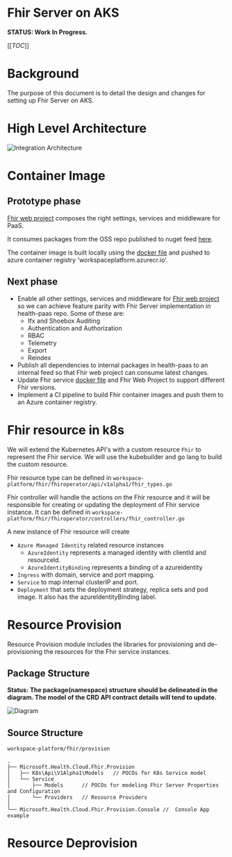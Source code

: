 # Fhir Server on AKS

**STATUS: Work In Progress.**

[[_TOC_]]
# Background
The purpose of this document is to detail the design and changes for setting up Fhir Server on AKS.

# High Level Architecture
![Integration Architecture](./.images/k8s-arch.jpg)

# Container Image
## Prototype phase
[Fhir web project](https://microsofthealth.visualstudio.com/Health/_git/workspace-platform?version=GBpersonal/petyag/migration&path=/fhir/fhirservice) composes the right settings, services and middleware for PaaS.

It consumes packages from the OSS repo published to nuget feed [here](https://microsofthealthoss.visualstudio.com/FhirServer/_packaging?_a=feed&feed=Public).

The container image is built locally using the [docker file](https://microsofthealth.visualstudio.com/Health/_git/workspace-platform?version=GBpersonal/petyag/migration&path=/fhir/build/docker/dockerfile.fhirservice) and pushed to azure container registry 'workspaceplatform.azurecr.io'.

## Next phase
- Enable all other settings, services and middleware for [Fhir web project](https://microsofthealth.visualstudio.com/Health/_git/workspace-platform?version=GBpersonal/petyag/migration&path=/fhir/fhirservice) so we can achieve feature parity with Fhir Server implementation in health-paas repo. Some of these are:
  - Ifx and Shoebox Auditing
  - Authentication and Authorization
  - RBAC
  - Telemetry
  - Export
  - Reindex
- Publish all dependencies to internal packages in health-paas to an internal feed so that Fhir web project can consume latest changes.
- Update Fhir service [docker file](https://microsofthealth.visualstudio.com/Health/_git/workspace-platform?version=GBpersonal/petyag/migration&path=/fhir/build/docker/dockerfile.fhirservice) and Fhir Web Project to support different Fhir versions.
- Implement a CI pipeline to build Fhir container images and push them to an Azure container registry.

# Fhir resource in k8s
We will extend the Kubernetes API's with a custom resource `Fhir` to represent the Fhir service. We will use the kubebuilder and go lang to build the custom resource.

Fhir resource type can be defined in `workspace-platform/fhir/fhiroperator/api/v1alpha1/fhir_types.go`

Fhir controller will handle the actions on the Fhir resource and it will be responsible for creating or updating the deployment of Fhir service instance. It can be defined in `workspace-platform/fhir/fhiroperator/controllers/fhir_controller.go`

A new instance of Fhir resource will create
- `Azure Managed Identity` related resource instances
    - `AzureIdentity` represents a managed identity with clientId and resourceId.
    - `AzureIdentityBinding` represents a binding of a azureidentity
- `Ingress` with domain, service and port mapping.
- `Service` to map internal clusterIP and port.
- `Deployment` that sets the deployment strategy, replica sets and pod image. It also has the azureIdentityBinding label.

# Resource Provision
Resource Provision module includes the libraries for provisioning and de-provisioning the resources for the Fhir service instances.

## Package Structure

**Status: The package(namespace) structure should be delineated in the diagram. The model of the CRD API contract details will tend to update.**

![Diagram](./.images/provision-uml-design.jpg)

## Source Structure
```
workspace-platform/fhir/provision

.
├── Microsoft.Health.Cloud.Fhir.Provision
│   ├── K8s\Api\V1Alpha1\Models   // POCOs for K8s Service model 
│   └── Service
│       ├── Models      // POCOs for modeling Fhir Server Properties and Configuration
│       └── Providers   // Resource Providers
│
└── Microsoft.Health.Cloud.Fhir.Provision.Console //  Console App example 
```

# Resource Deprovision